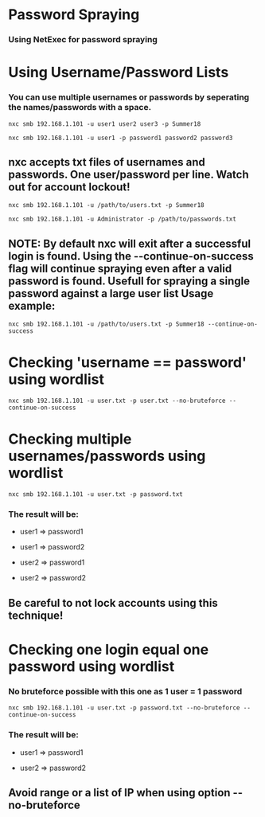# Password Spraying

### Using NetExec for password spraying

# Using Username/Password Lists

### You can use multiple usernames or passwords by seperating the names/passwords with a space.

    nxc smb 192.168.1.101 -u user1 user2 user3 -p Summer18

    nxc smb 192.168.1.101 -u user1 -p password1 password2 password3

## nxc accepts txt files of usernames and passwords. One user/password per line. Watch out for account lockout!

    nxc smb 192.168.1.101 -u /path/to/users.txt -p Summer18

    nxc smb 192.168.1.101 -u Administrator -p /path/to/passwords.txt

## NOTE: By default nxc will exit after a successful login is found. Using the --continue-on-success flag will continue spraying even after a valid password is found. Usefull for spraying a single password against a large user list Usage example:

    nxc smb 192.168.1.101 -u /path/to/users.txt -p Summer18 --continue-on-success

# Checking 'username == password' using wordlist

    nxc smb 192.168.1.101 -u user.txt -p user.txt --no-bruteforce --continue-on-success

# Checking multiple usernames/passwords using wordlist

    nxc smb 192.168.1.101 -u user.txt -p password.txt

### The result will be:

 - user1 => password1

 - user1 => password2

 - user2 => password1

 - user2 => password2

## Be careful to not lock accounts using this technique!

# Checking one login equal one password using wordlist

### No bruteforce possible with this one as 1 user = 1 password

    nxc smb 192.168.1.101 -u user.txt -p password.txt --no-bruteforce --continue-on-success

### The result will be:

 - user1 => password1

 - user2 => password2

## Avoid range or a list of IP when using option --no-bruteforce

